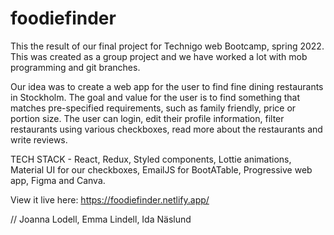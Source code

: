 # foodiefinder
This the result of our final project for Technigo web Bootcamp, spring 2022. This was created as a group project and we have worked a lot with mob programming and git branches. 

Our idea was to create a web app for the user to find fine dining restaurants in Stockholm. The goal and value for the user is to find something that matches pre-specified requirements, such as family friendly, price or portion size. The user can login, edit their profile information, filter restaurants using various checkboxes, read more about the restaurants and write reviews.

TECH STACK - React, Redux, Styled components, Lottie animations, Material UI for our checkboxes, EmailJS for BootATable, Progressive web app, Figma and Canva.

View it live here: https://foodiefinder.netlify.app/


// Joanna Lodell, Emma Lindell, Ida Näslund
